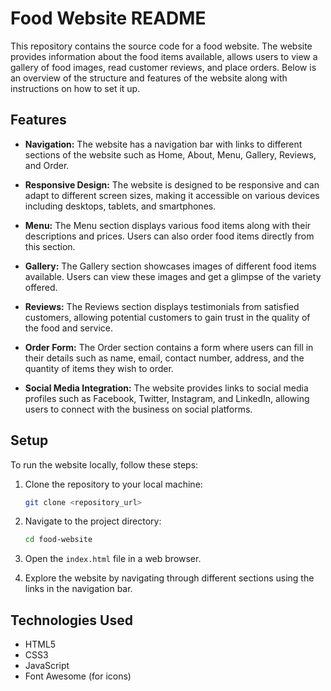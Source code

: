 # Food Website README

This repository contains the source code for a food website. The website provides information about the food items available, allows users to view a gallery of food images, read customer reviews, and place orders. Below is an overview of the structure and features of the website along with instructions on how to set it up.

## Features

- **Navigation:** The website has a navigation bar with links to different sections of the website such as Home, About, Menu, Gallery, Reviews, and Order.
  
- **Responsive Design:** The website is designed to be responsive and can adapt to different screen sizes, making it accessible on various devices including desktops, tablets, and smartphones.

- **Menu:** The Menu section displays various food items along with their descriptions and prices. Users can also order food items directly from this section.

- **Gallery:** The Gallery section showcases images of different food items available. Users can view these images and get a glimpse of the variety offered.

- **Reviews:** The Reviews section displays testimonials from satisfied customers, allowing potential customers to gain trust in the quality of the food and service.

- **Order Form:** The Order section contains a form where users can fill in their details such as name, email, contact number, address, and the quantity of items they wish to order.

- **Social Media Integration:** The website provides links to social media profiles such as Facebook, Twitter, Instagram, and LinkedIn, allowing users to connect with the business on social platforms.

## Setup

To run the website locally, follow these steps:

1. Clone the repository to your local machine:

    ```bash
    git clone <repository_url>
    ```

2. Navigate to the project directory:

    ```bash
    cd food-website
    ```

3. Open the `index.html` file in a web browser.

4. Explore the website by navigating through different sections using the links in the navigation bar.

## Technologies Used

- HTML5
- CSS3
- JavaScript
- Font Awesome (for icons)

